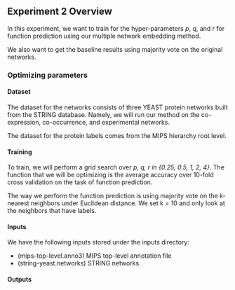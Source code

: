 ## Experiment 2 Overview

In this experiment, we want to train for the hyper-parameters *p*, *q*, and
*r* for function prediction using our multiple network embedding method.

We also want to get the baseline results using majority vote on the original
networks.


### Optimizing parameters

#### Dataset

The dataset for the networks consists of three YEAST protein networks
built from the STRING database. Namely, we will run our method on the
co-expression, co-occurrence, and experimental networks.

The dataset for the protein labels comes from the MIPS hierarchy root level.

#### Training

To train, we will perform a grid search over *p, q, r in {0.25, 0.5, 1, 2, 4}*.
The function that we will be optimizing is the average accuracy over 10-fold
cross validation on the task of function prediction.

The way we perform the function prediction is using majority vote on the
k-nearest neighbors under Euclidean distance. We set k = 10 and only look
at the neighbors that have labels.

#### Inputs

We have the following inputs stored under the inputs directory:

- (mips-top-level.anno3) MIPS top-level annotation file
- (string-yeast.networks) STRING networks

#### Outputs